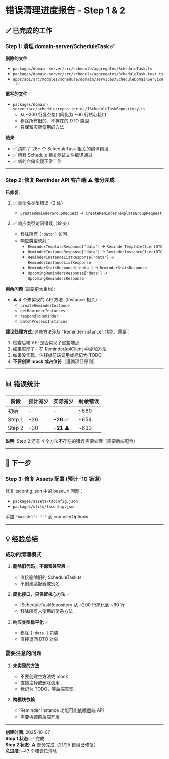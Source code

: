 # 错误清理进度报告 - Step 1 & 2

## ✅ 已完成的工作

### Step 1: 清理 domain-server/ScheduleTask ✅

**删除的文件**:
- `packages/domain-server/src/schedule/aggregates/ScheduleTask.ts`
- `packages/domain-server/src/schedule/aggregates/ScheduleTask.test.ts`
- `apps/api/src/modules/schedule/domain/services/ScheduleDomainService.ts`

**重写的文件**:
- `packages/domain-server/src/schedule/repositories/IScheduleTaskRepository.ts`
  - 从 ~200 行复杂接口简化为 ~60 行核心接口
  - 移除所有旧的、不存在的 DTO 类型
  - 只保留实际使用的方法

**结果**:
- ✅ 清除了 26+ 个 ScheduleTask 相关的编译错误
- ✅ 所有 Schedule 相关测试文件编译通过
- ✅ 新的仓储实现正常工作

---

### Step 2: 修复 Reminder API 客户端 ⚠️ 部分完成

**已修复**:
1. ✅ 重命名类型错误（2 处）
   - `CreateReminderGroupRequest` → `CreateReminderTemplateGroupRequest`

2. ✅ 响应类型访问错误（19 处）
   - 移除所有 `['data']` 访问
   - 响应类型映射：
     - `ReminderTemplateResponse['data']` → `ReminderTemplateClientDTO`
     - `ReminderInstanceResponse['data']` → `ReminderInstanceClientDTO`
     - `ReminderInstanceListResponse['data']` → `ReminderInstanceListResponse`
     - `ReminderStatsResponse['data']` → `ReminderStatsResponse`
     - `UpcomingRemindersResponse['data']` → `UpcomingRemindersResponse`

**剩余问题** (需要更大重构):
- ⚠️ 4 个未实现的 API 方法（Instance 相关）:
  - `createReminderInstance`
  - `getReminderInstances`
  - `respondToReminder`
  - `batchProcessInstances`

**建议处理方式**:
这些方法涉及 "ReminderInstance" 功能，需要：
1. 检查后端 API 是否实现了这些端点
2. 如果实现了，在 ReminderApiClient 中添加方法
3. 如果没实现，注释掉前端调用或标记为 TODO
4. **不要创建 mock 或占位符**（遵循项目原则）

---

## 📊 错误统计

| 阶段 | 预计减少 | 实际减少 | 剩余错误 |
|------|---------|---------|---------|
| 初始 | - | - | ~680 |
| Step 1 | -26 | **-26** ✅ | ~654 |
| Step 2 | -30 | **-21** ⚠️ | ~633 |

**说明**: Step 2 还有 4 个方法不存在的错误需要处理（需要后端配合）

---

## 🎯 下一步

### Step 3: 修复 Assets 配置 (预计 -10 错误)

修复 tsconfig.json 中的 baseUrl 问题：
- `packages/assets/tsconfig.json`
- `packages/utils/tsconfig.json`

添加 `"baseUrl": "."` 到 compilerOptions

---

## 💡 经验总结

### 成功的清理模式

1. **删除旧代码，不保留兼容层** ✅
   - 直接删除旧的 ScheduleTask.ts
   - 不创建适配器或别名

2. **简化接口，只保留核心方法** ✅
   - IScheduleTaskRepository 从 ~200 行简化到 ~60 行
   - 移除所有未使用的复杂方法

3. **响应类型扁平化** ✅
   - 移除 `['data']` 包装
   - 直接返回 DTO 对象

### 需要注意的问题

1. **未实现的方法**
   - 不要创建空方法或 mock
   - 直接注释或删除调用
   - 标记为 TODO，等后端实现

2. **跨模块依赖**
   - Reminder Instance 功能可能依赖后端 API
   - 需要协调前后端开发

---

**创建时间**: 2025-10-07  
**Step 1 状态**: ✅ 完成  
**Step 2 状态**: ⚠️ 部分完成（21/25 错误已修复）  
**总进度**: ~47 个错误已清除

